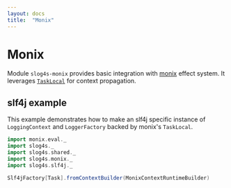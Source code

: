 ```yaml
---
layout: docs
title:  "Monix"
---
```


# Monix
 
Module `slog4s-monix` provides basic integration with [monix](https://monix.io/) effect system. It 
leverages [`TaskLocal`](https://monix.io/api/3.0/monix/eval/TaskLocal.html) for context propagation.

## slf4j example

This example demonstrates how to make an slf4j specific instance of `LoggingContext` and `LoggerFactory` 
backed by monix's `TaskLocal`. 

```scala mdoc
import monix.eval._
import slog4s._
import slog4s.shared._
import slog4s.monix._
import slog4s.slf4j._

Slf4jFactory[Task].fromContextBuilder(MonixContextRuntimeBuilder)
```

